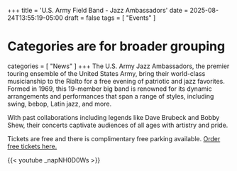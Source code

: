 +++
title = 'U.S. Army Field Band -  Jazz Ambassadors'
date = 2025-08-24T13:55:19-05:00
draft = false
tags = [
     "Events"
]

# Categories are for broader grouping
categories = [
    "News"
]
+++
The U.S. Army Jazz Ambassadors, the premier touring ensemble of the United States Army, bring their world-class musicianship to the Rialto for a free evening of patriotic and jazz favorites. Formed in 1969, this 19-member big band is renowned for its dynamic arrangements and performances that span a range of styles, including swing, bebop, Latin jazz, and more. 
<!--more-->
With past collaborations including legends like Dave Brubeck and Bobby Shew, their concerts captivate audiences of all ages with artistry and pride.

Tickets are free and there is complimentary free parking available.  [Order free tickets here.](https://events.rialtocenter.gsu.edu/Online/default.asp?doWork::WScontent::loadArticle=Load&BOparam::WScontent::loadArticle::article_id=CE734B3B-AD9D-4FEA-915F-B640E700A6FB&BOparam::WScontent::loadArticle::context_id=38B46D0F-4CE4-4CF2-9D81-3D936BFC5CE7)

{{< youtube _napNH0D0Ws >}}
